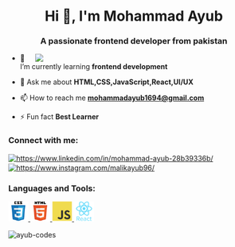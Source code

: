 <h1 align="center">Hi 👋, I'm Mohammad Ayub</h1>
<h3 align="center">A passionate frontend developer from pakistan</h3>
<img src="https://tse3.mm.bing.net/th/id/OIP.lbDMlFEVsZGZjmJiRnxBuwHaEJ?pid=Api&P=0&h=220" width="450px" align="right">

- 🌱 I’m currently learning **frontend development**

- 💬 Ask me about **HTML,CSS,JavaScript,React,UI/UX**

- 📫 How to reach me **mohammadayub1694@gmail.com**

- ⚡ Fun fact **Best Learner**

<h3 align="left">Connect with me:</h3>
<p align="left">
<a href="https://linkedin.com/in/https://www.linkedin.com/in/mohammad-ayub-28b39336b/" target="blank"><img align="center" src="https://raw.githubusercontent.com/rahuldkjain/github-profile-readme-generator/master/src/images/icons/Social/linked-in-alt.svg" alt="https://www.linkedin.com/in/mohammad-ayub-28b39336b/" height="30" width="40" /></a>
<a href="https://instagram.com/https://www.instagram.com/malikayub96/" target="blank"><img align="center" src="https://raw.githubusercontent.com/rahuldkjain/github-profile-readme-generator/master/src/images/icons/Social/instagram.svg" alt="https://www.instagram.com/malikayub96/" height="30" width="40" /></a>
</p>

<h3 align="left">Languages and Tools:</h3>
<p align="left"> <a href="https://www.w3schools.com/css/" target="_blank" rel="noreferrer"> <img src="https://raw.githubusercontent.com/devicons/devicon/master/icons/css3/css3-original-wordmark.svg" alt="css3" width="40" height="40"/> </a> <a href="https://www.w3.org/html/" target="_blank" rel="noreferrer"> <img src="https://raw.githubusercontent.com/devicons/devicon/master/icons/html5/html5-original-wordmark.svg" alt="html5" width="40" height="40"/> </a> <a href="https://developer.mozilla.org/en-US/docs/Web/JavaScript" target="_blank" rel="noreferrer"> <img src="https://raw.githubusercontent.com/devicons/devicon/master/icons/javascript/javascript-original.svg" alt="javascript" width="40" height="40"/> </a> <a href="https://reactjs.org/" target="_blank" rel="noreferrer"> <img src="https://raw.githubusercontent.com/devicons/devicon/master/icons/react/react-original-wordmark.svg" alt="react" width="40" height="40"/> </a> </p>

<p><img align="center" src="https://github-readme-stats.vercel.app/api/top-langs?username=ayub-codes&show_icons=true&locale=en&layout=compact" alt="ayub-codes" /></p>
